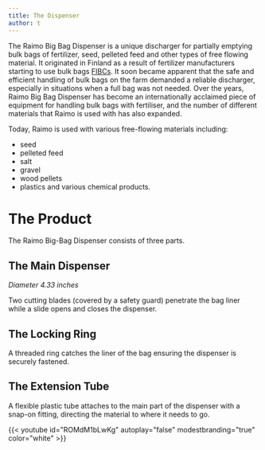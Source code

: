 ```yaml
---
title: The Dispenser
author: t
---
```


The Raimo Big Bag Dispenser is a unique discharger for partially emptying bulk bags of fertilizer, seed, pelleted feed and other types of free flowing material. It originated in Finland as a result of fertilizer manufacturers starting to use bulk bags [FIBCs](https://en.wikipedia.org/wiki/Flexible_intermediate_bulk_container). It soon became apparent that the safe and efficient handling of bulk bags on the farm demanded a reliable discharger, especially in situations when a full bag was not needed. Over the years, Raimo Big Bag Dispenser has become an internationally acclaimed piece of equipment for handling bulk bags with fertiliser, and the number of different materials that Raimo is used with has also expanded. 

Today, Raimo is used with various free-flowing materials including:
* seed
* pelleted feed
* salt
* gravel
* wood pellets
* plastics and various chemical products.

# The Product
The Raimo Big-Bag Dispenser consists of three parts.
## The Main Dispenser
*Diameter 4.33 inches*

Two cutting blades (covered by a safety guard) penetrate the bag liner while a slide opens and closes the dispenser.

## The Locking Ring
A threaded ring catches the liner of the bag ensuring the dispenser is securely fastened.

## The Extension Tube
A flexible plastic tube attaches to the main part of the dispenser with a snap-on fitting, directing the material to where it needs to go.

{{< youtube id="ROMdM1bLwKg" autoplay="false" modestbranding="true" color="white" >}}
